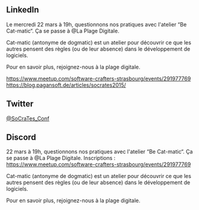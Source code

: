 LinkedIn
---

Le mercredi 22 mars à 19h, questionnons nos pratiques avec l'atelier “Be Cat-matic“. Ça se passe à @La Plage Digitale.


Cat-matic (antonyme de dogmatic) est un atelier pour découvrir ce que les autres pensent des règles (ou de leur absence) dans le développement de logiciels.

Pour en savoir plus, rejoignez-nous à la plage digitale.

https://www.meetup.com/software-crafters-strasbourg/events/291977769
https://blog.pagansoft.de/articles/socrates2015/



Twitter
---

[@SoCraTes_Conf](https://twitter.com/SoCraTes_Conf) 

Discord
---

22 mars à 19h, questionnons nos pratiques avec l'atelier “Be Cat-matic“. Ça se passe à @La Plage Digitale. Inscriptions : https://www.meetup.com/software-crafters-strasbourg/events/291977769

Cat-matic (antonyme de dogmatic) est un atelier pour découvrir ce que les autres pensent des règles (ou de leur absence) dans le développement de logiciels.

Pour en savoir plus, rejoignez-nous à la plage digitale.

